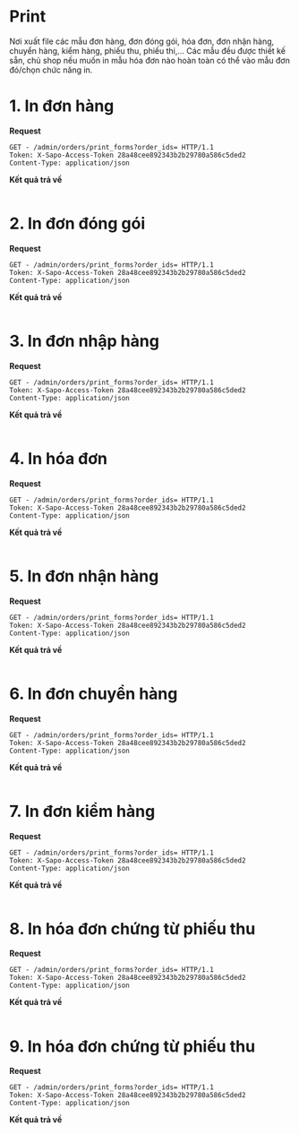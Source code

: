 # Print
Nơi xuất file các mẫu đơn hàng, đơn đóng gói, hóa đơn, đơn nhận hàng, chuyển hàng, kiểm hàng, phiếu thu, phiếu thi,... 
Các mẫu đều được thiết kế sẵn, chủ shop nếu muốn in mẫu hóa đơn nào hoàn toàn có thể vào mẫu đơn đó/chọn chức năng in.
<a name="suppliers_id_debts"></a>
# 1. In đơn hàng
**Request**
```
GET - /admin/orders/print_forms?order_ids= HTTP/1.1
Token: X-Sapo-Access-Token 28a48cee892343b2b29780a586c5ded2
Content-Type: application/json

```
**Kết quả trả về**
```

```
<a name="suppliers_id_debts"></a>
# 2. In đơn đóng gói
**Request**
```
GET - /admin/orders/print_forms?order_ids= HTTP/1.1
Token: X-Sapo-Access-Token 28a48cee892343b2b29780a586c5ded2
Content-Type: application/json

```
**Kết quả trả về**
```

```
<a name="suppliers_id_debts"></a>

# 3. In đơn nhập hàng
**Request**
```
GET - /admin/orders/print_forms?order_ids= HTTP/1.1
Token: X-Sapo-Access-Token 28a48cee892343b2b29780a586c5ded2
Content-Type: application/json

```
**Kết quả trả về**
```

```
<a name="suppliers_id_debts"></a>

# 4. In hóa đơn
**Request**
```
GET - /admin/orders/print_forms?order_ids= HTTP/1.1
Token: X-Sapo-Access-Token 28a48cee892343b2b29780a586c5ded2
Content-Type: application/json

```
**Kết quả trả về**
```

```
<a name="suppliers_id_debts"></a>

# 5. In đơn nhận hàng
**Request**
```
GET - /admin/orders/print_forms?order_ids= HTTP/1.1
Token: X-Sapo-Access-Token 28a48cee892343b2b29780a586c5ded2
Content-Type: application/json

```
**Kết quả trả về**
```

```
<a name="suppliers_id_debts"></a>

# 6. In đơn chuyển hàng
**Request**
```
GET - /admin/orders/print_forms?order_ids= HTTP/1.1
Token: X-Sapo-Access-Token 28a48cee892343b2b29780a586c5ded2
Content-Type: application/json

```
**Kết quả trả về**
```

```
<a name="suppliers_id_debts"></a>

# 7. In đơn kiểm hàng
**Request**
```
GET - /admin/orders/print_forms?order_ids= HTTP/1.1
Token: X-Sapo-Access-Token 28a48cee892343b2b29780a586c5ded2
Content-Type: application/json

```
**Kết quả trả về**
```

```
<a name="suppliers_id_debts"></a>

# 8. In hóa đơn chứng từ phiếu thu
**Request**
```
GET - /admin/orders/print_forms?order_ids= HTTP/1.1
Token: X-Sapo-Access-Token 28a48cee892343b2b29780a586c5ded2
Content-Type: application/json

```
**Kết quả trả về**
```

```
<a name="suppliers_id_debts"></a>

# 9. In hóa đơn chứng từ phiếu thu
**Request**
```
GET - /admin/orders/print_forms?order_ids= HTTP/1.1
Token: X-Sapo-Access-Token 28a48cee892343b2b29780a586c5ded2
Content-Type: application/json

```
**Kết quả trả về**
```

```
